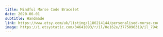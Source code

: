 ```yaml
---
title: Mindful Morse Code Bracelet
date: 2020-06-01
subtitle: Handmade
link: https://www.etsy.com/uk/listing/1180214144/personalised-morse-code-bracelet
image: https://i.etsystatic.com/34641093/r/il/0e162e/3775096319/il_794xN.3775096319_kci1.jpg
---
```

